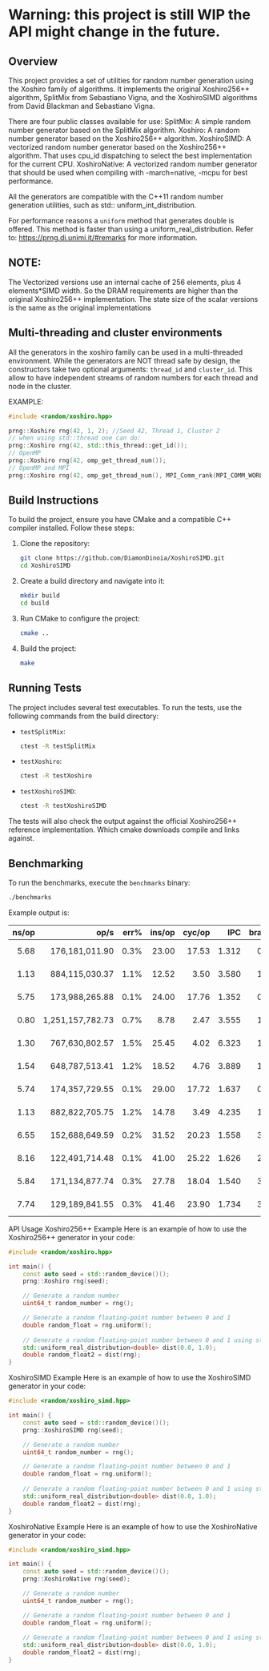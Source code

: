 # Warning: this project is still WIP the API might change in the future.

## Overview

This project provides a set of utilities for random number generation using the Xoshiro family of algorithms.
It implements the original Xoshiro256++ algorithm, SplitMix from Sebastiano Vigna, and the XoshiroSIMD algorithms
from David Blackman and Sebastiano Vigna.

There are four public classes available for use:
SplitMix: A simple random number generator based on the SplitMix algorithm.
Xoshiro: A random number generator based on the Xoshiro256++ algorithm.
XoshiroSIMD: A vectorized random number generator based on the Xoshiro256++ algorithm. That uses cpu_id dispatching to
select the best implementation for the current CPU.
XoshiroNative: A vectorized random number generator that should be used when compiling with -march=native, -mcpu
for best performance.

All the generators are compatible with the C++11 random number generation utilities, such as std::
uniform_int_distribution.

For performance reasons a `uniform` method that generates double is offered. This method is faster than using a
uniform_real_distribution.
Refer to: https://prng.di.unimi.it/#remarks for more information.

## NOTE:

The Vectorized versions use an internal cache of 256 elements, plus 4 elements*SIMD width. So the DRAM requirements are
higher than the original Xoshiro256++ implementation.
The state size of the scalar versions is the same as the original implementations

## Multi-threading and cluster environments

All the generators in the xoshiro family can be used in a multi-threaded environment.
While the generators are NOT thread safe by design, the constructors take two optional arguments:
`thread_id` and `cluster_id`. This allow to have independent streams of random numbers for each thread and node in the
cluster.

EXAMPLE:
```cpp
#include <random/xoshiro.hpp>

prng::Xoshiro rng(42, 1, 2); //Seed 42, Thread 1, Cluster 2
// when using std::thread one can do:
prng::Xoshiro rng(42, std::this_thread::get_id());
// OpenMP
prng::Xoshiro rng(42, omp_get_thread_num());
// OpenMP and MPI
prng::Xoshiro rng(42, omp_get_thread_num(), MPI_Comm_rank(MPI_COMM_WORLD, &rank));

```

## Build Instructions

To build the project, ensure you have CMake and a compatible C++ compiler installed. Follow these steps:

1. Clone the repository:
    ```sh
    git clone https://github.com/DiamonDinoia/XoshiroSIMD.git
    cd XoshiroSIMD
    ```

2. Create a build directory and navigate into it:
    ```sh
    mkdir build
    cd build
    ```

3. Run CMake to configure the project:
    ```sh
    cmake ..
    ```

4. Build the project:
    ```sh
    make
    ```

## Running Tests

The project includes several test executables. To run the tests, use the following commands from the build directory:

- `testSplitMix`:
    ```sh
    ctest -R testSplitMix
    ```

- `testXoshiro`:
    ```sh
    ctest -R testXoshiro
    ```

- `testXoshiroSIMD`:
    ```sh
    ctest -R testXoshiroSIMD
    ```

The tests will also check the output against the official Xoshiro256++ reference implementation. Which cmake downloads
compile and links against.

## Benchmarking

To run the benchmarks, execute the `benchmarks` binary:

```sh
./benchmarks

```

Example output is:

| ns/op |             op/s | err% | ins/op | cyc/op |   IPC | bra/op | miss% | total | benchmark                             
|------:|-----------------:|-----:|-------:|-------:|------:|-------:|------:|------:|:--------------------------------------
|  5.68 |   176,181,011.90 | 0.3% |  23.00 |  17.53 | 1.312 |   0.00 | 81.1% |  0.07 | Reference Xoshiro UINT64             
|  1.13 |   884,115,030.37 | 1.1% |  12.52 |   3.50 | 3.580 |   1.01 |  0.4% |  0.01 | XoshiroSIMD UINT64                
|  5.75 |   173,988,265.88 | 0.1% |  24.00 |  17.76 | 1.352 |   0.00 | 81.0% |  0.08 | Scalar Xoshiro UINT64                
|  0.80 | 1,251,157,782.73 | 0.7% |   8.78 |   2.47 | 3.555 |   1.01 |  0.6% |  0.01 | Dispatch Xoshiro UINT64              
|  1.30 |   767,630,802.57 | 1.5% |  25.45 |   4.02 | 6.323 |   1.26 |  0.3% |  0.02 | MersenneTwister UINT64                
|  1.54 |   648,787,513.41 | 1.2% |  18.52 |   4.76 | 3.889 |   1.01 |  0.4% |  0.02 | XoshiroSIMD DOUBLE                
|  5.74 |   174,357,729.55 | 0.1% |  29.00 |  17.72 | 1.637 |   0.00 | 41.3% |  0.07 | Scalar Xoshiro DOUBLE                
|  1.13 |   882,822,705.75 | 1.2% |  14.78 |   3.49 | 4.235 |   1.01 |  0.4% |  0.01 | Dispatch Xoshiro DOUBLE              
|  6.55 |   152,688,649.59 | 0.2% |  31.52 |  20.23 | 1.558 |   3.51 | 14.4% |  0.08 | XoshiroSIMD std::random<double>   
|  8.16 |   122,491,714.48 | 0.1% |  41.00 |  25.22 | 1.626 |   2.50 | 20.0% |  0.10 | Scalar Xoshiro std::random<double>   
|  5.84 |   171,134,877.74 | 0.3% |  27.78 |  18.04 | 1.540 |   3.51 | 14.4% |  0.07 | Dispatch Xoshiro std::random<double> 
|  7.74 |   129,189,841.55 | 0.3% |  41.46 |  23.90 | 1.734 |   3.76 | 13.5% |  0.10 | MersenneTwister std::random<double>   

API Usage
Xoshiro256++ Example
Here is an example of how to use the Xoshiro256++ generator in your code:

```cpp
#include <random/xoshiro.hpp>

int main() {
    const auto seed = std::random_device()();
    prng::Xoshiro rng(seed);

    // Generate a random number
    uint64_t random_number = rng();

    // Generate a random floating-point number between 0 and 1
    double random_float = rng.uniform();
    
    // Generate a random floating-point number between 0 and 1 using std::uniform_real_distribution
    std::uniform_real_distribution<double> dist(0.0, 1.0);
    double random_float2 = dist(rng);
}
```

XoshiroSIMD Example
Here is an example of how to use the XoshiroSIMD generator in your code:

```cpp
#include <random/xoshiro_simd.hpp>

int main() {
    const auto seed = std::random_device()();
    prng::XoshiroSIMD rng(seed);

    // Generate a random number
    uint64_t random_number = rng();

    // Generate a random floating-point number between 0 and 1
    double random_float = rng.uniform();
    
    // Generate a random floating-point number between 0 and 1 using std::uniform_real_distribution
    std::uniform_real_distribution<double> dist(0.0, 1.0);
    double random_float2 = dist(rng);
}
```

XoshiroNative Example
Here is an example of how to use the XoshiroNative generator in your code:

```cpp
#include <random/xoshiro_simd.hpp>

int main() {
    const auto seed = std::random_device()();
    prng::XoshiroNative rng(seed);

    // Generate a random number
    uint64_t random_number = rng();

    // Generate a random floating-point number between 0 and 1
    double random_float = rng.uniform();
    
    // Generate a random floating-point number between 0 and 1 using std::uniform_real_distribution
    std::uniform_real_distribution<double> dist(0.0, 1.0);
    double random_float2 = dist(rng);
}

```
